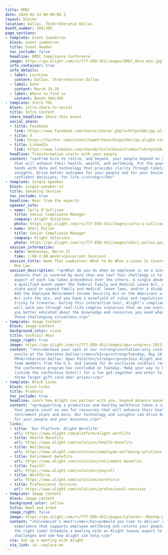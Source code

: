 ```yaml
---
title: DMEC
date: 2024-02-24 00:00:00 Z
layout: blocks
location: Dallas, TX<br>Sheraton Dallas
booth_number: 304/305
page_sections:
- template: Event Jumobtron
  block: event-jumbotron
  title: Event Header
  toc_include: false
  headline: DMEC Compliance Conference
  image: https://go.alight.com/rs/777-ERD-451/images/DMEC_Hero-min.jpg?version=0
  info_container: true
  info_details:
  - label: Location
    content: Dallas, TX<br>Sheraton Dallas
  - label: Date
    content: March 25-28
  - label: Where to find us
    content: Booth 304/305
- template: Intro TOC
  block: intro-share-to-social
  title: Intro Content
  share_headline: Share this event
  social_share:
  - title: Facebook
    link: https://www.facebook.com/sharer/sharer.php?u=https%3A//go.alight.com/DMEC-Compliance-Conference-2024
  - title: X
    link: https://twitter.com/intent/tweet?text=https%3A//go.alight.com/DMEC-Compliance-Conference-2024
  - title: LinkedIn
    link: https://www.linkedin.com/shareArticle?mini=true&url=https%3A//go.alight.com/DMEC-Compliance-Conference-2024
  headline: Transformation starts with your people
  content: "<p>From hire to retire, and beyond, your people depend on you for resources
    that will enhance their health, wealth, and wellbeing. Put the power in their
    hands with data and technology that provides clarity through timely, broader connected
    insights. Drive better outcomes for your people and for your business.</p><h6><strong>Powering
    confident decisions, for life.</strong></h6>"
- template: Single Speaker
  block: single-speaker-v2
  title: Speaking Session
  toc_include: true
  headline: Hear from the experts
  speaker_info:
  - name: Carla O'Sullivan
    title: Senior Compliance Manager
    company: Alight Solutions
    photo: https://go.alight.com/rs/777-ERD-451/images/carla-o-sullivan.png?version=0
  - name: Sheri Pullen
    title: Senior Compliance Manager
    company: Alight Solutions
    photo: https://go.alight.com/rs/777-ERD-451/images/sheri-pullen.png?version=0
  session_information:
  - date: Wednesday, March 27
    time: 1:00-2:00 pm<br>Concurrent Sessions
  session_title: Name That Law&colon; What to Do When a Leave Is Covered By More Than
    One Law
  session_description: "<p>What do you do when an employee is on a single leave of
    absence that is covered by more than one law? Your challenge is to determine which
    aspect of each law takes precedence over the others. A single absence could be
    a qualified event under the federal Family and Medical Leave Act, workers’ compensation,
    state paid or unpaid family and medical leave laws, and/or a disability program.
    Add the Employee Retirement Income Security Act or the Americans with Disabilities
    Act into the mix, and you have a minefield of rules and regulations that may be
    tricky to traverse. During this interactive hour, Alight’s compliance experts
    will walk you through real-life complex scenarios that we see every day — leaving
    you better educated about the knowledge and resources you need when you come across
    these challenging situations.</p>"
- template: Image Content
  block: image-content
  background_color: slate
  title: Cocktail Hour
  image_right: true
  image: https://go.alight.com/rs/777-ERD-451/images/apa-congress-2023-workday-party.jpg
  content: "<h2><em>Save your spot at our <strong>invitation-only cocktail party</strong>
    onsite at the Sheraton Dallas!</em></h2><p><strong>Tuesday, May 16 | 5:00-7:00
    PM<br>Sheraton Dallas: Open Palette</strong></p><p>Join Alight and MDGuidelines
    team members from the U.S. and Canada for an exclusive cocktail reception after
    the conference program has concluded on Tuesday. Make your way to Open Palette
    (inside the conference hotel!) for a fun get-together and enter to win one of
    three Target gift card door prizes!</p>"
- template: Block Links
  block: block-links
  title: Products
  toc_include: true
  headline: Learn how Alight can partner with you, beyond absence management
  content: "<p>Supporting a productive and healthy workforce takes a coordinated effort.
    Your people count on you for resources that will enhance their health, wealth,
    retirement plans and more. Our technology and insights can drive better outcomes
    for your people and your business.</p>"
  links:
  - title: 'Our Platform: Alight Worklife'
    url: https://www.alight.com/platform/alight-worklife
  - title: Health Benefits
    url: https://www.alight.com/solutions/health-benefits
  - title: Wellbeing
    url: https://www.alight.com/solutions/employee-wellbeing-solutions
  - title: Retirement Benefits
    url: https://www.alight.com/solutions/retirement-benefits
  - title: Payroll
    url: https://www.alight.com/solutions/payroll
  - title: Workforce
    url: https://www.alight.com/solutions/workforce
  - title: Professional Services
    url: https://www.alight.com/solutions/professional-services
- template: Image Content
  block: image-content
  background_color: yellow
  title: Meet and Greet
  image_right: false
  image: https://go.alight.com/rs/777-ERD-451/images/Calendar--MeetUp.png?version=0
  content: "<h2><em>Let's meet!</em></h2><p>Would you like to deliver a leave of absence
    experience that supports employee wellbeing and returns your people to work at
    the right time? Schedule a meeting with an Alight leaves expert to discuss your
    challenges and see how Alight can help.</p>"
  cta: Set up a meeting with Alight
  cta_link: id--replace-me
---
```


